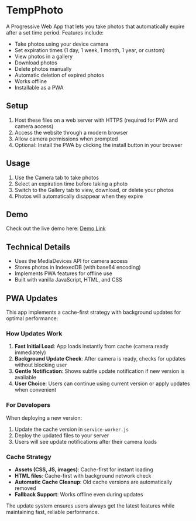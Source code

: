 # TempPhoto

A Progressive Web App that lets you take photos that automatically expire after a set time period. Features include:

- Take photos using your device camera
- Set expiration times (1 day, 1 week, 1 month, 1 year, or custom)
- View photos in a gallery
- Download photos
- Delete photos manually
- Automatic deletion of expired photos
- Works offline
- Installable as a PWA

## Setup

1. Host these files on a web server with HTTPS (required for PWA and camera access)
2. Access the website through a modern browser
3. Allow camera permissions when prompted
4. Optional: Install the PWA by clicking the install button in your browser

## Usage

1. Use the Camera tab to take photos
2. Select an expiration time before taking a photo
3. Switch to the Gallery tab to view, download, or delete your photos
4. Photos will automatically disappear when they expire

## Demo

Check out the live demo here: [Demo Link](https://shinglyu.com/TempPhoto/)

## Technical Details

- Uses the MediaDevices API for camera access
- Stores photos in IndexedDB (with base64 encoding)
- Implements PWA features for offline use
- Built with vanilla JavaScript, HTML, and CSS

## PWA Updates

This app implements a cache-first strategy with background updates for optimal performance:

### How Updates Work

1. **Fast Initial Load**: App loads instantly from cache (camera ready immediately)
2. **Background Update Check**: After camera is ready, checks for updates without blocking user
3. **Gentle Notification**: Shows subtle update notification if new version is available
4. **User Choice**: Users can continue using current version or apply updates when convenient

### For Developers

When deploying a new version:

1. Update the cache version in `service-worker.js`
1. Deploy the updated files to your server
1. Users will see update notifications after their camera loads

### Cache Strategy

- **Assets (CSS, JS, images)**: Cache-first for instant loading
- **HTML files**: Cache-first with background network check
- **Automatic Cache Cleanup**: Old cache versions are automatically removed
- **Fallback Support**: Works offline even during updates

The update system ensures users always get the latest features while maintaining fast, reliable performance.
